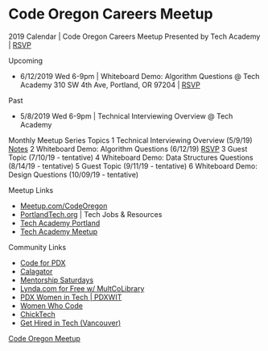 # Code Oregon Careers Meetup

2019 Calendar | Code Oregon Careers Meetup Presented by Tech Academy | [RSVP](http://www.meetup.com/CodeOregon/)

Upcoming
* 6/12/2019 Wed 6-9pm | Whiteboard Demo: Algorithm Questions @ Tech Academy 310 SW 4th Ave, Portland, OR 97204 | [RSVP](http://www.meetup.com/CodeOregon/)

Past
* 5/8/2019 Wed 6-9pm | Technical Interviewing Overview @ Tech Academy

Monthly Meetup Series Topics 
1 Technical Interviewing Overview (5/9/19) [Notes](https://docs.google.com/presentation/d/1fGZbsOynWq1WYsr9pZPmkbZEWZ7clstP83L6Wl5WQFw/edit?usp=sharing) 
2 Whiteboard Demo: Algorithm Questions (6/12/19) [RSVP](http://www.meetup.com/CodeOregon/) 
3 Guest Topic (7/10/19 - tentative) 
4 Whiteboard Demo: Data Structures Questions (8/14/19 - tentative) 
5 Guest Topic (9/11/19 - tentative) 
6 Whiteboard Demo: Design Questions (10/09/19 - tentative) 

Meetup Links
* [Meetup.com/CodeOregon](http://www.meetup.com/CodeOregon/)
* [PortlandTech.org](http://portlandtech.org/) | Tech Jobs & Resources
* [Tech Academy Portland](http://learncodinganywhere.com/)
* [Tech Academy Meetup](http://www.meetup.com/Tech-Academy-Portland-Meetup/)

Community Links
* [Code for PDX](https://www.meetup.com/Code-for-PDX/)
* [Calagator](http://calagator.org/events)
* [Mentorship Saturdays](https://www.meetup.com/Mentorship-Saturdays/)
* [Lynda.com for Free w/ MultCoLibrary](https://multcolib.org/resource/lyndacom)
* [PDX Women in Tech | PDXWIT](http://www.pdxwit.org/)
* [Women Who Code](https://www.womenwhocode.com/portland)
* [ChickTech](https://chicktech.org/)
* [Get Hired in Tech (Vancouver)](https://www.meetup.com/Vancouver-Networking-for-Tech-Job-Seekers/)


[Code Oregon Meetup](http://www.meetup.com/CodeOregon/)
